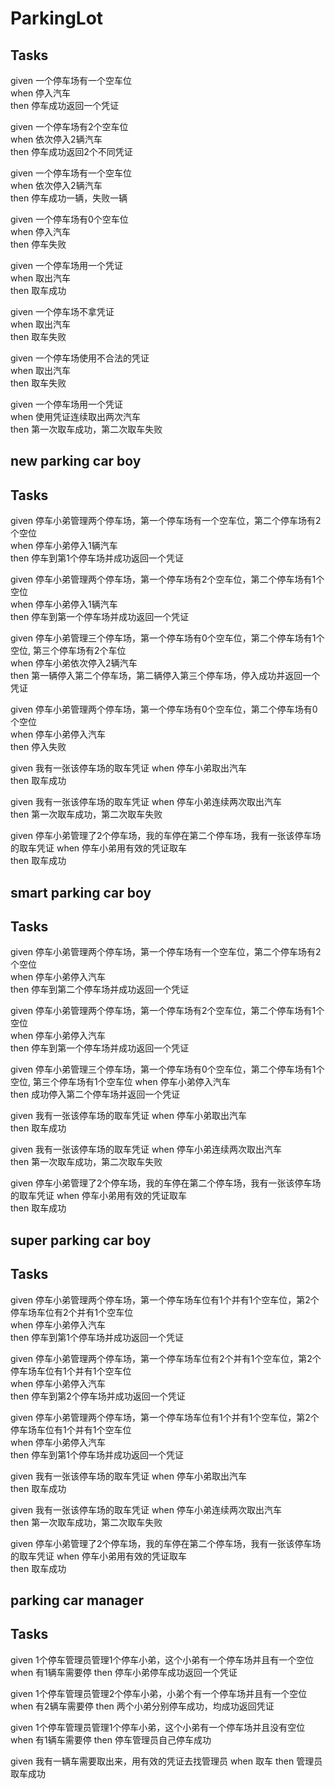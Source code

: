 # ParkingLot
## Tasks
given 一个停车场有一个空车位  
when 停入汽车  
then 停车成功返回一个凭证  

given 一个停车场有2个空车位  
when 依次停入2辆汽车  
then 停车成功返回2个不同凭证  

given 一个停车场有一个空车位  
when 依次停入2辆汽车  
then 停车成功一辆，失败一辆  

given 一个停车场有0个空车位  
when 停入汽车  
then 停车失败  

given 一个停车场用一个凭证  
when 取出汽车  
then 取车成功  

given 一个停车场不拿凭证  
when 取出汽车  
then 取车失败  

given 一个停车场使用不合法的凭证  
when 取出汽车  
then 取车失败  

given 一个停车场用一个凭证  
when 使用凭证连续取出两次汽车  
then 第一次取车成功，第二次取车失败    

## new parking car boy  
## Tasks  
given 停车小弟管理两个停车场，第一个停车场有一个空车位，第二个停车场有2个空位  
when 停车小弟停入1辆汽车  
then 停车到第1个停车场并成功返回一个凭证  

given 停车小弟管理两个停车场，第一个停车场有2个空车位，第二个停车场有1个空位  
when 停车小弟停入1辆汽车    
then 停车到第一个停车场并成功返回一个凭证  

given 停车小弟管理三个停车场，第一个停车场有0个空车位，第二个停车场有1个空位, 第三个停车场有2个车位  
when 停车小弟依次停入2辆汽车  
then 第一辆停入第二个停车场，第二辆停入第三个停车场，停入成功并返回一个凭证  

given 停车小弟管理两个停车场，第一个停车场有0个空车位，第二个停车场有0个空位  
when 停车小弟停入汽车  
then 停入失败  

given 我有一张该停车场的取车凭证 
when 停车小弟取出汽车  
then 取车成功

given 我有一张该停车场的取车凭证 
when 停车小弟连续两次取出汽车  
then 第一次取车成功，第二次取车失败  

given 停车小弟管理了2个停车场，我的车停在第二个停车场，我有一张该停车场的取车凭证 
when 停车小弟用有效的凭证取车  
then 取车成功 

## smart parking car boy
## Tasks  
given 停车小弟管理两个停车场，第一个停车场有一个空车位，第二个停车场有2个空位  
when 停车小弟停入汽车  
then 停车到第二个停车场并成功返回一个凭证  

given 停车小弟管理两个停车场，第一个停车场有2个空车位，第二个停车场有1个空位  
when 停车小弟停入汽车    
then 停车到第一个停车场并成功返回一个凭证  

given 停车小弟管理三个停车场，第一个停车场有0个空车位，第二个停车场有1个空位, 第三个停车场有1个空车位
when 停车小弟停入汽车  
then 成功停入第二个停车场并返回一个凭证  

given 我有一张该停车场的取车凭证 
when 停车小弟取出汽车  
then 取车成功

given 我有一张该停车场的取车凭证 
when 停车小弟连续两次取出汽车  
then 第一次取车成功，第二次取车失败  

given 停车小弟管理了2个停车场，我的车停在第二个停车场，我有一张该停车场的取车凭证 
when 停车小弟用有效的凭证取车  
then 取车成功 

## super parking car boy
## Tasks  
given 停车小弟管理两个停车场，第一个停车场车位有1个并有1个空车位，第2个停车场车位有2个并有1个空车位  
when 停车小弟停入汽车  
then 停车到第1个停车场并成功返回一个凭证  

given 停车小弟管理两个停车场，第一个停车场车位有2个并有1个空车位，第2个停车场车位有1个并有1个空车位  
when 停车小弟停入汽车  
then 停车到第2个停车场并成功返回一个凭证  

given 停车小弟管理两个停车场，第一个停车场车位有1个并有1个空车位，第2个停车场车位有1个并有1个空车位  
when 停车小弟停入汽车  
then 停车到第1个停车场并成功返回一个凭证   

given 我有一张该停车场的取车凭证 
when 停车小弟取出汽车  
then 取车成功

given 我有一张该停车场的取车凭证 
when 停车小弟连续两次取出汽车  
then 第一次取车成功，第二次取车失败  

given 停车小弟管理了2个停车场，我的车停在第二个停车场，我有一张该停车场的取车凭证 
when 停车小弟用有效的凭证取车  
then 取车成功 

## parking car manager
## Tasks
given 1个停车管理员管理1个停车小弟，这个小弟有一个停车场并且有一个空位
when 有1辆车需要停
then 停车小弟停车成功返回一个凭证

given 1个停车管理员管理2个停车小弟，小弟个有一个停车场并且有一个空位
when 有2辆车需要停
then 两个小弟分别停车成功，均成功返回凭证

given 1个停车管理员管理1个停车小弟，这个小弟有一个停车场并且没有空位
when 有1辆车需要停
then 停车管理员自己停车成功

given 我有一辆车需要取出来，用有效的凭证去找管理员
when 取车
then 管理员取车成功
